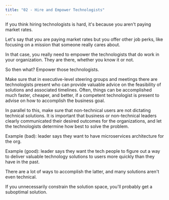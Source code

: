 ```yaml
---
title: "02 - Hire and Empower Technologists"
---
```


If you think hiring technologists is hard, it's because you aren't paying market rates.

Let's say that you are paying market rates but you offer other job perks, like focusing on a mission that someone really cares about.

In that case, you really need to empower the technologists that do work in your organization.  They are there, whether you know it or not.

So then what?  Empower those technologists.

Make sure that in executive-level steering groups and meetings there are technologists present who can provide valuable advice on the feasibility of solutions and associated timelines.  Often, things can be accomplished much faster, cheaper, and better, if a competent technologist is present to advise on how to accomplish the business goal.

In parallel to this, make sure that non-technical users are not dictating technical solutions.  It is important that business or non-technical leaders clearly communicated their desired outcomes for the organizations, and let the technologists determine how best to solve the problem.

Example (bad): leader says they want to have microservices architecture for the org.

Example (good): leader says they want the tech people to figure out a way to deliver valuable technology solutions to users more quickly than they have in the past.

There are a lot of ways to accomplish the latter, and many solutions aren't even technical.

If you unnecessarily constrain the solution space, you'll probably get a suboptimal solution.